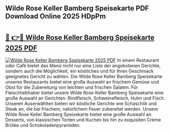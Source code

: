 ## Wilde Rose Keller Bamberg Speisekarte PDF Download Online 2025 HDpPm

# <h2><a href="http://gc6k6f.nevu.top/?p=Wilde+Rose+Keller+Bamberg+Speisekarte">🔗 👉🔴 Wilde Rose Keller Bamberg Speisekarte 2025 PDF</a></h2>

[![Wilde Rose Keller Bamberg Speisekarte 2025 PDF](https://i.imgur.com/dBaPXMq.png)](http://gc6k6f.nevu.top/?p=Wilde+Rose+Keller+Bamberg+Speisekarte)
In einem Restaurant oder Café bietet das Menü nicht nur eine Liste der angebotenen Gerichte, sondern auch die Möglichkeit, ein köstliches und für Ihren Geschmack geeignetes Gericht zu wählen. Die Wilde Rose Keller Bamberg Speisekarte unseres Restaurants bietet eine große Auswahl an frischem Gemüse und Obst für die Zubereitung von leichten und frischen Salaten. Für Fleischliebhaber bietet unsere Wilde Rose Keller Bamberg Speisekarte eine große Auswahl an Gerichten: Rindfleisch, Schweinefleisch, Huhn und Fisch. Unseren Auserwählten bieten wir köstliche Gerichte wie Schaschlik und Steak an, die bei frischem, natürlichem Feuer zubereitet werden. Unsere Wilde Rose Keller Bamberg Speisekarte bietet eine große Auswahl an Desserts, von klassischen Torten und Kuchen bis hin zu exquisiten Crème Brûlée und Schokoladenpyramiden.
